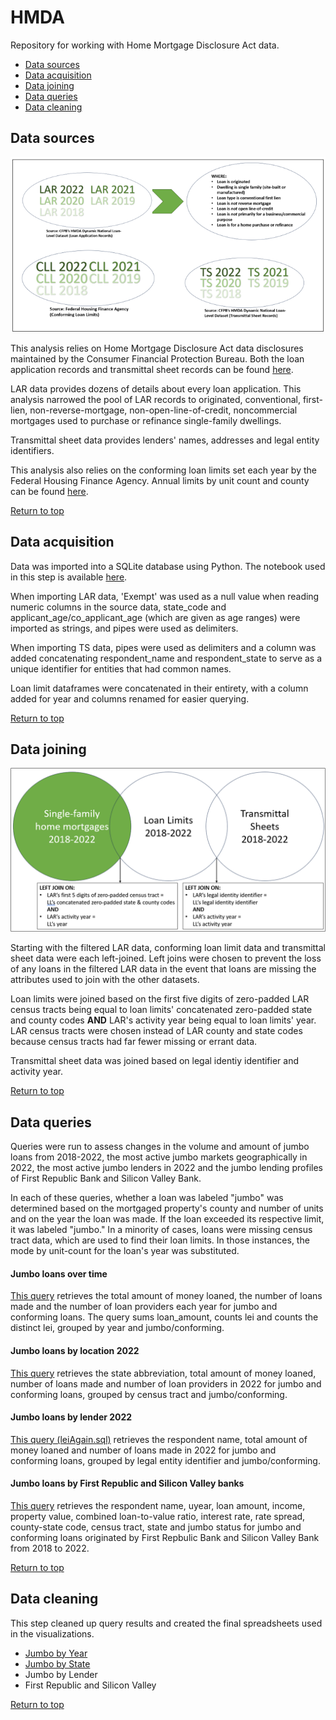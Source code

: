 <h1>HMDA</h1>
Repository for working with Home Mortgage Disclosure Act data.

<ul id="top">
    <li><a href="#sources">Data sources</a></li>
    <li><a href="#acquisition">Data acquisition</a></li>
    <li><a href="#joins">Data joining</a></li>
    <li><a href="#queries">Data queries</a></li>
    <li><a href="#cleaning">Data cleaning</a></li>
</ul>

<h2 id="sources">Data sources</h2>

<img src="./img/Datasets.png" />

This analysis relies on Home Mortgage Disclosure Act data disclosures maintained by the Consumer Financial Protection Bureau. Both the loan application records and transmittal sheet records can be found <a href="https://ffiec.cfpb.gov/data-publication/dynamic-national-loan-level-dataset/2022" target="_blank">here</a>.

LAR data provides dozens of details about every loan application. This analysis narrowed the pool of LAR records to originated, conventional, first-lien, non-reverse-mortgage, non-open-line-of-credit, noncommercial mortgages used to purchase or refinance single-family dwellings.

Transmittal sheet data provides lenders' names, addresses and legal entity identifiers. 

This analysis also relies on the conforming loan limits set each year by the Federal Housing Finance Agency. Annual limits by unit count and county can be found <a href="https://www.fhfa.gov/DataTools/Downloads/Pages/Conforming-Loan-Limit.aspx" target="_blank">here</a>.

<a href="#top">Return to top</a>

<h2 id="acquisition">Data acquisition</h2>

Data was imported into a SQLite database using Python. The notebook used in this step is available <a href="./createSQL.py" target="_blank">here</a>.

When importing LAR data, 'Exempt' was used as a null value when reading numeric columns in the source data, state_code and applicant_age/co_applicant_age (which are given as age ranges) were imported as strings, and pipes were used as delimiters.

When importing TS data, pipes were used as delimiters and a column was added concatenating respondent_name and respondent_state to serve as a unique identifier for entities that had common names.

Loan limit dataframes were concatenated in their entirety, with a column added for year and columns renamed for easier querying.

<a href="#top">Return to top</a>

<h2 id="joins">Data joining</h2>

<img src="./img/Joins.png" />

Starting with the filtered LAR data, conforming loan limit data and transmittal sheet data were each left-joined. Left joins were chosen to prevent the loss of any loans in the filtered LAR data in the event that loans are missing the attributes used to join with the other datasets.

Loan limits were joined based on the first five digits of zero-padded LAR census tracts being equal to loan limits' concatenated zero-padded state and county codes <strong>AND</strong> LAR's activity year being equal to loan limits' year. LAR census tracts were chosen instead of LAR county and state codes because census tracts had far fewer missing or errant data.

Transmittal sheet data was joined based on legal identiy identifier and activity year.

<a href="#top">Return to top</a>

<h2 id="queries">Data queries</h2>

Queries were run to assess changes in the volume and amount of jumbo loans from 2018-2022, the most active jumbo markets geographically in 2022, the most active jumbo lenders in 2022 and the jumbo lending profiles of First Republic Bank and Silicon Valley Bank.

In each of these queries, whether a loan was labeled "jumbo" was determined based on the mortgaged property's county and number of units and on the year the loan was made. If the loan exceeded its respective limit, it was labeled "jumbo." In a minority of cases, loans were missing census tract data, which are used to find their loan limits. In those instances, the mode by unit-count for the loan's year was substituted.

<h4>Jumbo loans over time</h4>

<a href="./queries/totalsByYear.sql" target="_blank">This query</a> retrieves the total amount of money loaned, the number of loans made and the number of loan providers each year for jumbo and conforming loans. The query sums loan_amount, counts lei and counts the distinct lei, grouped by year and jumbo/conforming.

<h4>Jumbo loans by location 2022</h4>

<a href="./queries/totalsByCensusTract.sql" target="_blank">This query</a> retrieves the state abbreviation, total amount of money loaned, number of loans made and number of loan providers in 2022 for jumbo and conforming loans, grouped by census tract and jumbo/conforming.

<h4>Jumbo loans by lender 2022</h4>

<a href="./queries/totalsByLEI.sql" target="_blank">This query (leiAgain.sql)</a> retrieves the respondent name, total amount of money loaned and number of loans made in 2022 for jumbo and conforming loans, grouped by legal entity identifier and jumbo/conforming.

<h4>Jumbo loans by First Republic and Silicon Valley banks</h4>

<a href="./queries/fr_sv_banks.sql" target="_blank">This query</a> retrieves the respondent name, uyear, loan amount, income, property value, combined loan-to-value ratio, interest rate, rate spread, county-state code, census tract, state and jumbo status for jumbo and conforming loans originated by First Repbulic Bank and Silicon Valley Bank from 2018 to 2022.

<a href="#top">Return to top</a>

<h2 id="cleaning">Data cleaning</h2>

This step cleaned up query results and created the final spreadsheets used in the visualizations.

<ul>
    <li><a href="./dataCleaning/byYear.py" target="_blank">Jumbo by Year</a></li>
    <li><a href="./dataCleaning/byCensusTract.py" target="_blank">Jumbo by State</a></li>
    <li><a href="./dataCleaning/byLender.py" target="_blank"></a>Jumbo by Lender</li>
    <li><a href="./dataCleaning/deadBanks.py" target="_blank"></a>First Republic and Silicon Valley</li>
</ul>

<a href="#top">Return to top</a>